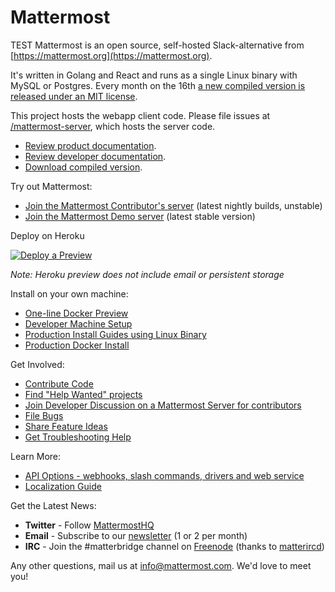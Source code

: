 # Mattermost
TEST
Mattermost is an open source, self-hosted Slack-alternative from [https://mattermost.org](https://mattermost.org).

It's written in Golang and React and runs as a single Linux binary with MySQL or Postgres. Every month on the 16th [a new compiled version is released under an MIT license](https://www.mattermost.org/download/).

This project hosts the webapp client code. Please file issues at [/mattermost-server](https://github.com/mattermost/mattermost-server), which hosts the server code.

- [Review product documentation](http://docs.mattermost.com/).
- [Review developer documentation](https://developers.mattermost.com/).
- [Download compiled version](https://mattermost.org/download).

Try out Mattermost: 

- [Join the Mattermost Contributor's server](https://pre-release.mattermost.com/) (latest nightly builds, unstable)
- [Join the Mattermost Demo server](https://demo.mattermost.com) (latest stable version)

Deploy on Heroku 

[![Deploy a Preview](https://www.herokucdn.com/deploy/button.svg)](https://heroku.com/deploy?template=https://github.com/mattermost/mattermost-heroku)

_Note: Heroku preview does not include email or persistent storage_

Install on your own machine: 

- [One-line Docker Preview](http://docs.mattermost.com/install/docker-local-machine.html#one-line-docker-install) 
- [Developer Machine Setup](https://docs.mattermost.com/developer/dev-setup.html)
- [Production Install Guides using Linux Binary](http://www.mattermost.org/installation/)
- [Production Docker Install](https://docs.mattermost.com/install/prod-docker.html) 

Get Involved:

- [Contribute Code](http://docs.mattermost.com/developer/contribution-guide.html)
- [Find "Help Wanted" projects](https://mattermost.atlassian.net/issues/?filter=10101)
- [Join Developer Discussion on a Mattermost Server for contributors](https://pre-release.mattermost.com/signup_user_complete/?id=f1924a8db44ff3bb41c96424cdc20676)
- [File Bugs](http://www.mattermost.org/filing-issues/)
- [Share Feature Ideas](http://www.mattermost.org/feature-requests/)
- [Get Troubleshooting Help](https://forum.mattermost.org/t/how-to-use-the-troubleshooting-forum/150)

Learn More:

- [API Options - webhooks, slash commands, drivers and web service](http://docs.mattermost.com/developer/api.html)
- [Localization Guide](http://docs.mattermost.com/developer/localization.html#translation-process)

Get the Latest News:

- **Twitter** - Follow [MattermostHQ](https://twitter.com/mattermosthq)
- **Email** - Subscribe to our [newsletter](http://mattermost.us11.list-manage.com/subscribe?u=6cdba22349ae374e188e7ab8e&id=2add1c8034) (1 or 2 per month)
- **IRC** - Join the #matterbridge channel on [Freenode](https://freenode.net/) (thanks to [matterircd](https://github.com/42wim/matterircd))

Any other questions, mail us at info@mattermost.com. We'd love to meet you!
